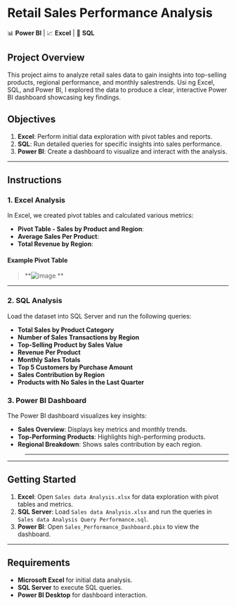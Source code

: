 # Retail Sales Performance Analysis

📊 **Power BI** | 📈 **Excel** | 💾 **SQL**

## Project Overview
This project aims to analyze retail sales data to gain insights into top-selling products, regional performance, and monthly salestrends. Usi ng Excel, SQL, and Power BI, I explored the data to produce a clear, interactive Power BI dashboard showcasing key findings.

## Objectives
1. **Excel**: Perform initial data exploration with pivot tables and reports.
2. **SQL**: Run detailed queries for specific insights into sales performance.
3. **Power BI**: Create a dashboard to visualize and interact with the analysis.



---

## Instructions

### 1. Excel Analysis
In Excel, we created pivot tables and calculated various metrics:
   - **Pivot Table - Sales by Product and Region**: 
   - **Average Sales Per Product**:
   - **Total Revenue by Region**: 

#### Example Pivot Table
> **![image](https://github.com/user-attachments/assets/33681a4b-d4b1-4d9b-acc8-cbc4b97dda99)
**

---

### 2. SQL Analysis
Load the dataset into SQL Server and run the following queries:
- **Total Sales by Product Category**
- **Number of Sales Transactions by Region**
- **Top-Selling Product by Sales Value**
- **Revenue Per Product**
- **Monthly Sales Totals**
- **Top 5 Customers by Purchase Amount**
- **Sales Contribution by Region**
- **Products with No Sales in the Last Quarter**


### 3. Power BI Dashboard
The Power BI dashboard visualizes key insights:

- **Sales Overview**: Displays key metrics and monthly trends.
- **Top-Performing Products**: Highlights high-performing products.
- **Regional Breakdown**: Shows sales contribution by each region.

> **  **

---

## Getting Started
1. **Excel**: Open `Sales data Analysis.xlsx` for data exploration with pivot tables and metrics.
2. **SQL Server**: Load `Sales data Analysis.xlsx` and run the queries in `Sales data Analysis Query Performance.sql`.
3. **Power BI**: Open `Sales_Performance_Dashboard.pbix` to view the dashboard.

---

## Requirements
- **Microsoft Excel** for initial data analysis.
- **SQL Server** to execute SQL queries.
- **Power BI Desktop** for dashboard interaction.




